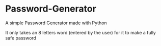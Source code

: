 # Password-Generator
A simple Password Generator made with Python

It only takes an 8 letters word (entered by the user) for it to make a fully safe password
